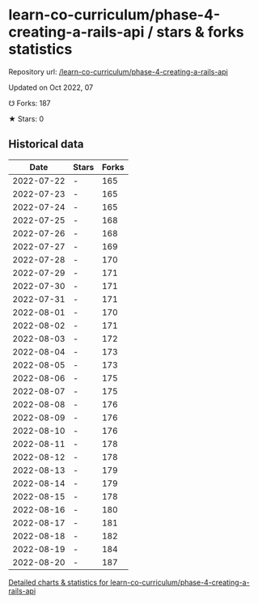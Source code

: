 # learn-co-curriculum/phase-4-creating-a-rails-api / stars & forks statistics

Repository url: [/learn-co-curriculum/phase-4-creating-a-rails-api](https://github.com/learn-co-curriculum/phase-4-creating-a-rails-api)

Updated on Oct 2022, 07

☋ Forks: 187

★ Stars: 0

## Historical data
| Date | Stars | Forks |
|------|-------|-------|
| 2022-07-22 | - | 165 | 
| 2022-07-23 | - | 165 | 
| 2022-07-24 | - | 165 | 
| 2022-07-25 | - | 168 | 
| 2022-07-26 | - | 168 | 
| 2022-07-27 | - | 169 | 
| 2022-07-28 | - | 170 | 
| 2022-07-29 | - | 171 | 
| 2022-07-30 | - | 171 | 
| 2022-07-31 | - | 171 | 
| 2022-08-01 | - | 170 | 
| 2022-08-02 | - | 171 | 
| 2022-08-03 | - | 172 | 
| 2022-08-04 | - | 173 | 
| 2022-08-05 | - | 173 | 
| 2022-08-06 | - | 175 | 
| 2022-08-07 | - | 175 | 
| 2022-08-08 | - | 176 | 
| 2022-08-09 | - | 176 | 
| 2022-08-10 | - | 176 | 
| 2022-08-11 | - | 178 | 
| 2022-08-12 | - | 178 | 
| 2022-08-13 | - | 179 | 
| 2022-08-14 | - | 179 | 
| 2022-08-15 | - | 178 | 
| 2022-08-16 | - | 180 | 
| 2022-08-17 | - | 181 | 
| 2022-08-18 | - | 182 | 
| 2022-08-19 | - | 184 | 
| 2022-08-20 | - | 187 | 


[Detailed charts & statistics for learn-co-curriculum/phase-4-creating-a-rails-api](https://reviewgithub.com/rep/learn-co-curriculum/phase-4-creating-a-rails-api)
